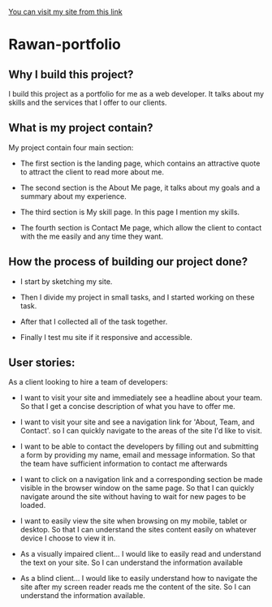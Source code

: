 [You can visit my site from this link]( https://gsg-g8.github.io/Rawan-Porportfolio/.)
 # Rawan-portfolio


## Why I build this project?

I build this project as a portfolio for me as a web developer. 
It talks about my skills and the services that I offer to our clients. 


 ## What is my project contain?

My project contain four main section:

* The first section is the landing page, which contains an attractive quote to attract the client to read more about me.

* The second section is the About Me page, it talks about  my goals and a summary about my experience.

* The third section is My skill page. In this page I mention my skills.

* The fourth section is Contact Me page, which allow the client to contact with the me easily and any time they want.



## How the process of building our project done?

* I start by sketching my site.

* Then I divide my project in small tasks, and I started working on these task.

* After that I collected all of the task together.
* Finally I test mu site if it responsive and accessible.

## User stories:
        
As a client looking to hire a team of developers:

* I want to visit your site and immediately see a headline about your team. So that I get a concise description of what you have to offer me.


* I want to visit your site and see a navigation link for 'About, Team, and Contact'. so I can quickly navigate to the areas of the site I'd like to visit.


* I want to be able to contact the developers by filling out and submitting a form by providing my name, email and message information. So that the team have sufficient information to contact me afterwards

* I want to click on a navigation link and a corresponding section be made visible in the browser window on the same page. So that I can quickly navigate around the site without having to wait for new pages to be loaded.


* I want to easily view the site when browsing on my mobile, tablet or desktop. So that I can understand the sites content easily on whatever device I choose to view it in.

* As a visually impaired client...
I would like to easily read and understand the text on your site. So I can understand the information available

* As a blind client...
I would like to easily understand how to navigate the site after my screen reader reads me the content of the site. So I can understand the information available.